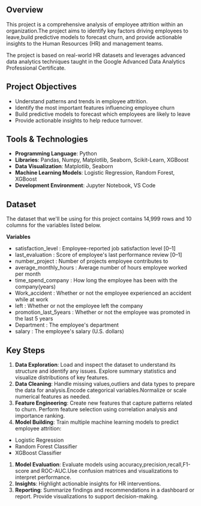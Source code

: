 ## Overview

This project is a comprehensive analysis of employee attrition within an organization.The project aims to identify key factors driving employees to leave,build predictive models to forecast churn, and provide actionable insights to the Human Resources (HR) and management teams.

The project is based on real-world HR datasets and leverages advanced data analytics techniques taught in the Google Advanced Data Analytics Professional Certificate.

## Project Objectives

- Understand patterns and trends in employee attrition.
- Identify the most important features influencing employee churn
- Build predictive models to forecast which employees are likely to leave
- Provide actionable insights to help reduce turnover.

## Tools & Technologies

- **Programming Language**: Python
- **Libraries**: Pandas, Numpy, Matplotlib, Seaborn, Scikit-Learn, XGBoost
- **Data Visualization**: Matplotlib, Seaborn
- **Machine Learning Models**: Logistic Regression, Random Forest, XGBoost
- **Development Environment**: Jupyter Notebook, VS Code


## Dataset

The dataset that we'll be using for this project contains 14,999 rows and 10 columns for the variables listed below.

**Variables**                                        

- satisfaction_level : Employee-reported job satisfaction level [0–1]
- last_evaluation	: Score of employee's last performance review [0–1]
- number_project	: Number of projects employee contributes to
- average_monthly_hours	: Average number of hours employee worked per month
- time_spend_company : How long the employee has been with the company(years)
- Work_accident	: Whether or not the employee experienced an accident                               while at work
- left : Whether or not the employee left the company
- promotion_last_5years : Whether or not the employee was promoted in the last                              5 years
- Department : The employee's department
- salary : The employee's salary (U.S. dollars)

## Key Steps

1. **Data Exploration**: Load and inspect the dataset to understand its structure and identify any issues. Explore summary statistics and visualize distributions of key features.
1. **Data Cleaning**: Handle missing values,outliers and data types to prepare the data for analysis.Encode categorical variables.Normalize or scale numerical features as needed.
1. **Feature Engineering**: Create new features that capture patterns related to churn. Perform feature selection using correlation analysis and importance ranking.
1. **Model Building**: Train multiple machine learning models to predict employee attrition:
- Logistic Regression
- Random Forest Classifier
- XGBoost Classifier 
1. **Model Evaluation**: Evaluate models using accuracy,precision,recall,F1-score and ROC-AUC.Use confusion matrices and visualizations to interpret performance.
1. **Insights**: Highlight actionable insights for HR interventions.
1. **Reporting**: Summarize findings and recommendations in a dashboard or report. Provide visualizations to support decision-making. 

 




